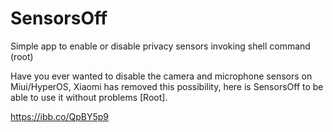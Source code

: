 # SensorsOff
Simple app to enable or disable privacy sensors invoking shell command (root)

Have you ever wanted to disable the camera and microphone sensors on Miui/HyperOS, Xiaomi has removed this possibility, here is SensorsOff to be able to use it without problems [Root].

https://ibb.co/QpBY5p9
